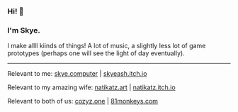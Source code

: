 ### Hi! 👋
### I'm Skye.

I make allll kiinds of things! A lot of music, a slightly less lot of game prototypes (perhaps one will see the light of day eventually).

---

Relevant to me:
[skye.computer](skye.computer) | [skyeash.itch.io](skyeash.itch.io)

Relevant to my amazing wife:
[natikatz.art](natikatz.art) | [natikatz.itch.io](natikatz.itch.io)

Relevant to both of us:
 [cozyz.one](cozyz.one) | [81monkeys.com](81monkeys.com)
